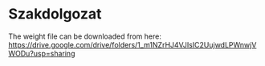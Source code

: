 # Szakdolgozat

The weight file can be downloaded from here: https://drive.google.com/drive/folders/1_m1NZrHJ4VJIsIC2UujwdLPWnwjVWODu?usp=sharing
